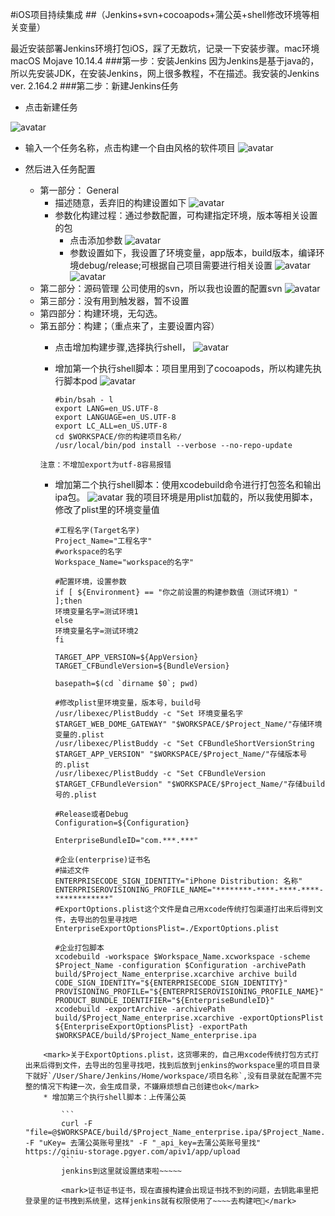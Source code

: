 #iOS项目持续集成
##（Jenkins+svn+cocoapods+蒲公英+shell修改环境等相关变量）

最近安装部署Jenkins环境打包iOS，踩了无数坑，记录一下安装步骤。mac环境macOS Mojave 10.14.4
###第一步：安装Jenkins
因为Jenkins是基于java的，所以先安装JDK，在安装Jenkins，网上很多教程，不在描述。我安装的Jenkins ver. 2.164.2
###第二步：新建Jenkins任务
* 点击新建任务 

![avatar](https://raw.githubusercontent.com/monk-h/HH-file/e3d8e54ce34d756bd50640c3ea3bc0647f816f58/img/xj.jpg)

* 输入一个任务名称，点击构建一个自由风格的软件项目
![avatar](https://raw.githubusercontent.com/monk-h/HH-file/e3d8e54ce34d756bd50640c3ea3bc0647f816f58/img/creatName.png)

* 然后进入任务配置
	* 第一部分： General
		* 描述随意，丢弃旧的构建设置如下
		![avatar](https://raw.githubusercontent.com/monk-h/HH-file/e3d8e54ce34d756bd50640c3ea3bc0647f816f58/img/general.jpg)
		* 参数化构建过程：通过参数配置，可构建指定环境，版本等相关设置的包
			* 点击添加参数
			![avatar](https://raw.githubusercontent.com/monk-h/HH-file/e3d8e54ce34d756bd50640c3ea3bc0647f816f58/img/general2.jpg)
			* 参数设置如下，我设置了环境变量，app版本，build版本，编译环境debug/release;可根据自己项目需要进行相关设置
			![avatar](https://raw.githubusercontent.com/monk-h/HH-file/e3d8e54ce34d756bd50640c3ea3bc0647f816f58/img/general3.jpg)
			![avatar](https://raw.githubusercontent.com/monk-h/HH-file/e3d8e54ce34d756bd50640c3ea3bc0647f816f58/img/general4.jpg)
	* 第二部分：源码管理
		公司使用的svn，所以我也设置的配置svn
		![avatar](https://raw.githubusercontent.com/monk-h/HH-file/e3d8e54ce34d756bd50640c3ea3bc0647f816f58/img/ymgl.jpg)
	* 第三部分：没有用到触发器，暂不设置
	* 第四部分：构建环境，无勾选。
	* 第五部分：构建；（重点来了，主要设置内容）
		* 点击增加构建步骤,选择执行shell，
		![avatar](https://raw.githubusercontent.com/monk-h/HH-file/e3d8e54ce34d756bd50640c3ea3bc0647f816f58/img/gj.png)
		* 增加第一个执行shell脚本：项目里用到了cocoapods，所以构建先执行脚本pod 
		![avatar](https://raw.githubusercontent.com/monk-h/HH-file/e3d8e54ce34d756bd50640c3ea3bc0647f816f58/img/gj2.jpg)
		
			``` 
			#bin/bsah - l
			export LANG=en_US.UTF-8
			export LANGUAGE=en_US.UTF-8
			export LC_ALL=en_US.UTF-8
			cd $WORKSPACE/你的构建项目名称/
			/usr/local/bin/pod install --verbose --no-repo-update
			```
		`注意：不增加export为utf-8容易报错`
		* 增加第二个执行shell脚本：使用xcodebuild命令进行打包签名和输出ipa包。
		![avatar](https://raw.githubusercontent.com/monk-h/HH-file/e3d8e54ce34d756bd50640c3ea3bc0647f816f58/img/gj3.jpg)
		我的项目环境是用plist加载的，所以我使用脚本，修改了plist里的环境变量值
		
			```
			#工程名字(Target名字)
			Project_Name="工程名字"
			#workspace的名字
			Workspace_Name="workspace的名字"
			
			#配置环境，设置参数
			if [ ${Environment} == "你之前设置的构建参数值（测试环境1）" ];then
			环境变量名字=测试环境1
			else
			环境变量名字=测试环境2
			fi
			
			TARGET_APP_VERSION=${AppVersion}
			TARGET_CFBundleVersion=${BundleVersion}
			
			basepath=$(cd `dirname $0`; pwd)
			
			#修改plist里环境变量，版本号，build号
			/usr/libexec/PlistBuddy -c "Set 环境变量名字 $TARGET_WEB_DOME_GATEWAY" "$WORKSPACE/$Project_Name/"存储环境变量的.plist
			/usr/libexec/PlistBuddy -c "Set CFBundleShortVersionString $TARGET_APP_VERSION" "$WORKSPACE/$Project_Name/"存储版本号的.plist
			/usr/libexec/PlistBuddy -c "Set CFBundleVersion $TARGET_CFBundleVersion" "$WORKSPACE/$Project_Name/"存储build号的.plist
			
			#Release或者Debug
			Configuration=${Configuration}
			
			EnterpriseBundleID="com.***.***"
			
			#企业(enterprise)证书名
			#描述文件
			ENTERPRISECODE_SIGN_IDENTITY="iPhone Distribution: 名称"
			ENTERPRISEROVISIONING_PROFILE_NAME="********-****-****-****-************"
			#ExportOptions.plist这个文件是自己用xcode传统打包渠道打出来后得到文件，去导出的包里寻找吧
			EnterpriseExportOptionsPlist=./ExportOptions.plist
			
			#企业打包脚本
			xcodebuild -workspace $Workspace_Name.xcworkspace -scheme $Project_Name -configuration $Configuration -archivePath build/$Project_Name_enterprise.xcarchive archive build CODE_SIGN_IDENTITY="${ENTERPRISECODE_SIGN_IDENTITY}" PROVISIONING_PROFILE="${ENTERPRISEROVISIONING_PROFILE_NAME}" PRODUCT_BUNDLE_IDENTIFIER="${EnterpriseBundleID}"
			xcodebuild -exportArchive -archivePath build/$Project_Name_enterprise.xcarchive -exportOptionsPlist ${EnterpriseExportOptionsPlist} -exportPath $WORKSPACE/build/$Project_Name_enterprise.ipa
	```
		<mark>关于ExportOptions.plist，这货哪来的，自己用xcode传统打包方式打出来后得到文件，去导出的包里寻找吧，找到后放到jenkins的workspace里的项目目录下就好`/User/Share/Jenkins/Home/workspace/项目名称`,没有目录就在配置不完整的情况下构建一次，会生成目录，不嫌麻烦想自己创建也ok</mark>
		* 增加第三个执行shell脚本：上传蒲公英
		 
			```
			curl -F "file=@$WORKSPACE/build/$Project_Name_enterprise.ipa/$Project_Name.ipa" -F "uKey= 去蒲公英账号里找" -F "_api_key=去蒲公英账号里找" https://qiniu-storage.pgyer.com/apiv1/app/upload
			```
			jenkins到这里就设置结束啦~~~~~
			
			<mark>证书证书证书，现在直接构建会出现证书找不到的问题，去钥匙串里把登录里的证书拽到系统里，这样jenkins就有权限使用了~~~~去构建吧🤪</mark>
